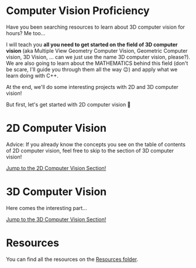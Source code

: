 # Computer Vision Proficiency

Have you been searching resources to learn about 3D computer vision for hours? Me too...

I will teach you **all you need to get started on the field of 3D computer vision** (aka Multiple View Geometry Computer Vision, Geometric Computer vision, 3D Vision, ... can we just use the name 3D computer vision, please?). We are also going to learn about the MATHEMATICS behind this field (don't be scare, I'll guide you through them all the way 😉) and apply what we learn doing with C++.

At the end, we'll do some interesting projects with 2D and 3D computer vision!

But first, let's get started with 2D computer vision 🎉

# 2D Computer Vision
Advice: If you already know the concepts you see on the table of contents of 2D computer vision, feel free to skip to the section of 3D computer vision!

[Jump to the 2D Computer Vision Section!](https://github.com/aaronespasa/computer-vision-proficiency/tree/main/2d-computer-vision)


# 3D Computer Vision
Here comes the interesting part...

[Jump to the 3D Computer Vision Section!](https://github.com/aaronespasa/computer-vision-proficiency/tree/main/3d-computer-vision)

# Resources

You can find all the resources on the [Resources folder](https://github.com/aaronespasa/computer-vision-proficiency/tree/main/Resources).
